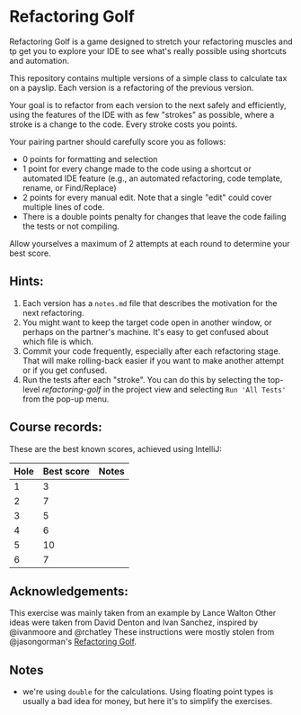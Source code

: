 # Refactoring Golf

Refactoring Golf is a game designed to stretch your refactoring muscles and 
tp get you to explore your IDE to see what's really possible using 
shortcuts and automation.

This repository contains multiple versions of a simple class to calculate tax on a payslip.
Each version is a refactoring of the previous version.

Your goal is to refactor from each version to the next safely and efficiently,
using the features of the IDE with as few "strokes" as possible, where a stroke is a 
change to the code. Every stroke costs you points.

Your pairing partner should carefully score you as follows:

- 0 points for formatting and selection
- 1 point for every change made to the code using a shortcut or automated IDE feature 
  (e.g., an automated refactoring, code template, rename, or Find/Replace)
- 2 points for every manual edit. Note that a single "edit" could cover multiple lines of code.
- There is a double points penalty for changes that leave the code failing the tests or not compiling.

Allow yourselves a maximum of 2 attempts at each round to determine your best score.

## Hints: 

1. Each version has a `notes.md` file that describes the motivation for the next refactoring.
1. You might want to keep the target code open in another window, or perhaps on the partner's machine. 
It's easy to get confused about which file is which.
1. Commit your code frequently, especially after each refactoring stage. That will make rolling-back easier 
if you want to make another attempt or if you get confused.
1. Run the tests after each "stroke". You can do this by selecting the top-level *refactoring-golf* in 
the project view and selecting `Run 'All Tests'` from the pop-up menu. 

## Course records:
These are the best known scores, achieved using IntelliJ:

| Hole | Best score | Notes |
|------|------------|-------|
| 1    | 3          |       |
| 2    | 7          |       |
| 3    | 5          |       |
| 4    | 6          |       |
| 5    | 10         |       |
| 6    | 7          |       |
 

## Acknowledgements:
This exercise was mainly taken from an example by Lance Walton
Other ideas were taken from David Denton and Ivan Sanchez, inspired by @ivanmoore and @rchatley
These instructions were mostly stolen from @jasongorman's 
<a href="https://github.com/jasongorman/RefactoringGolfJava">Refactoring Golf</a>.

## Notes

- we're using `double` for the calculations. Using floating point types is usually a bad idea for money, 
but here it's to simplify the exercises.  
